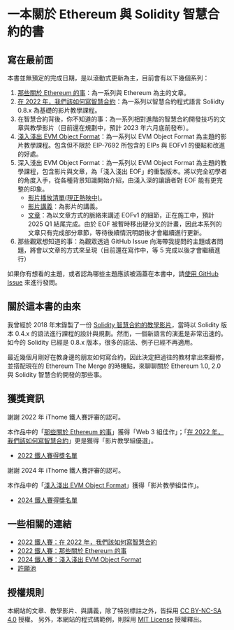 # 一本關於 Ethereum 與 Solidity 智慧合約的書

## 寫在最前面

本書並無預定的完成日期，是以滾動式更新為主，目前會有以下幾個系列：

1. [那些關於 Ethereum 的事](/ethereum-101)：為一系列與 Ethereum 為主的文章。
2. [在 2022 年，我們該如何寫智慧合約](https://www.youtube.com/playlist?list=PLHmOMPRfmOxQYDnXAc1hKY6ra4WDU8ZlM)：為一系列以智慧合約程式語言 Soliidty 0.8.x 為基礎的影片教學課程。
3. 在智慧合約背後，你不知道的事：為一系列相對進階的智慧合約開發技巧的文章與教學影片（目前還在規劃中，預計 2023 年六月底前發布）。
4. [淺入淺出 EVM Object Format](https://www.youtube.com/playlist?list=PLHmOMPRfmOxTiqyaSu1EXs8ioESZtOSHN)：為一系列以 EVM Object Format 為主題的影片教學課程。包含但不限於 EIP-7692 所包含的 EIPs 與 EOFv1 的優點和改進的好處。
5. 深入淺出 EVM Object Format：為一系列以 EVM Object Format 為主題的教學課程，包含影片與文章，為「淺入淺出 EOF」的重製版本。將以完全初學者的角度入手，從各種背景知識開始介紹，由淺入深的讓讀者對 EOF 能有更完整的印象。
    * [影片播放清單(現正熱映中)](https://www.youtube.com/playlist?list=PLHmOMPRfmOxQo8mIUkW2DNj9l4Y3MW9KW)。
    * [影片講義](/head-first-eof-lecture-notes)：為影片的講義。
    * [文章](/head-first-eof)：為以文章方式的脈絡來講述 EOFv1 的細節，正在施工中，預計 2025 Q1 結尾完成。由於 EOF 被暫時移出硬分叉的計畫，因此本系列的文章只有完成部分章節，等待後續情況明朗後才會繼續進行更新。
6. 那些觀眾想知道的事：為觀眾透過 GitHub Issue 向海帶我提問的主題或者問題，將會以文章的方式來呈現（目前還在寫作中，等 5 完成以後才會繼續進行）

如果你有想看的主題，或者認為哪些主題應該被涵蓋在本書中，請[使用 GitHub Issue](https://github.com/hydai/solidity.tw/issues/new/choose) 來進行發問。

## 關於這本書的由來

我曾經於 2018 年末錄製了一份 [Solidity 智慧合約的教學影片](https://youtube.com/playlist?list=PLHmOMPRfmOxSJcrlwyandWYiuP9ZAMYoF)，當時以 Solidity 版本 0.4.x 的語法進行課程的設計與規劃。然而，一個新語言的演進是非常迅速的。如今的 Solidity 已經是 0.8.x 版本，很多的語法、例子已經不再適用。

最近幾個月剛好在教身邊的朋友如何寫合約，因此決定把過往的教材拿出來翻修，並搭配現在的 Ethereum The Merge 的時機點，來聊聊關於 Ethereum 1.0, 2.0 與 Solidity 智慧合約開發的那些事。

## 獲獎資訊

謝謝 2022 年 iThome 鐵人賽評審的認可。

本作品中的「[那些關於 Ethereum 的事](https://ithelp.ithome.com.tw/users/20083367/ironman/5136)」獲得「Web 3 組佳作」；「[在 2022 年，我們該如何寫智慧合約](https://ithelp.ithome.com.tw/users/20083367/ironman/5019)」更是獲得「影片教學組優選」。

* [2022 鐵人賽得獎名單](https://ithelp.ithome.com.tw/2022ironman/reward)

謝謝 2024 年 iThome 鐵人賽評審的認可。

本作品中的「[淺入淺出 EVM Object Format](https://ithelp.ithome.com.tw/users/20083367/ironman/8062)」獲得「影片教學組佳作」。

* [2024 鐵人賽得獎名單](https://ithelp.ithome.com.tw/2024ironman/reward)

## 一些相關的連結

* [2022 鐵人賽：在 2022 年，我們該如何寫智慧合約](https://ithelp.ithome.com.tw/users/20083367/ironman/5019)
* [2022 鐵人賽：那些關於 Ethereum 的事](https://ithelp.ithome.com.tw/users/20083367/ironman/5136)
* [2024 鐵人賽：淺入淺出 EVM Object Format](https://ithelp.ithome.com.tw/users/20083367/ironman/8062)
* [許願池](https://github.com/hydai/solidity-book/issues)

## 授權規則

本網站的文章、教學影片、與講義，除了特別標註之外，皆採用 [CC BY-NC-SA 4.0](https://creativecommons.org/licenses/by-nc-sa/4.0/deed.zh-hant) 授權。
另外，本網站的程式碼範例，則採用 [MIT License](https://opensource.org/licenses/MIT) 授權釋出。
